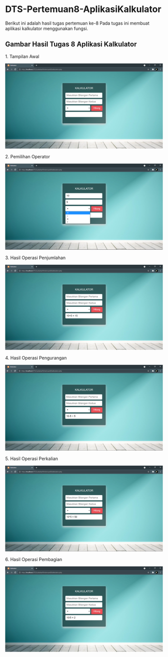 # DTS-Pertemuan8-AplikasiKalkulator

Berikut ini adalah hasil tugas pertemuan ke-8  Pada tugas ini membuat aplikasi kalkulator menggunakan fungsi.
<p><h2>Gambar Hasil Tugas 8 Aplikasi Kalkulator</h2></p>
<p>1. Tampilan Awal</p>
<img src="/Hasil/1.png"></img>
<p>2. Pemilihan Operator</p>
<img src="/Hasil/4.png"></img>
<p>3. Hasil Operasi Penjumlahan</p>
<img src="/Hasil/5.png"></img>
<p>4. Hasil Operasi Pengurangan</p>
<img src="/Hasil/6.png"></img>
<p>5. Hasil Operasi Perkalian</p>
<img src="/Hasil/7.png"></img>
<p>6. Hasil Operasi Pembagian</p>
<img src="/Hasil/8.png"></img>
